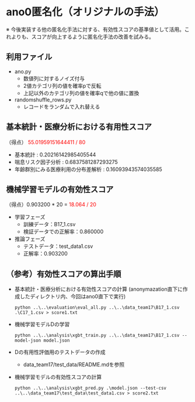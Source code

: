 <!--ディレクトリ名or匿名化手法の名前-->
# ano0匿名化（オリジナルの手法）
<!--採用した匿名化手法の説明-->
※ 今後実装する他の匿名化手法に対する、有効性スコアの基準値として活用。これよりも、スコアが向上するように匿名化手法の改善を試みる。
## 利用ファイル
- ano.py
    - 数値列に対するノイズ付与
    - 2値カテゴリ列の値を確率pで反転
    - 上記以外のカテゴリ列の値を確率qで他の値に置換
- randomshuffle_rows.py
    - レコードをランダムで入れ替える

## 基本統計・医療分析における有用性スコア
（得点）
<font color="red"> 55.01959151644411 / 80</font>
- 基本統計 : 0.20216142985405544
- 喘息リスク因子分析 : 0.6837581287293275
- 年齢群別にみる医療利用の分布差解析 : 0.16093943574035585

## 機械学習モデルの有効性スコア
（得点）0.903200 * 20 = 
<font color="red"> 18.064 / 20</font>
- 学習フェーズ
    - 訓練データ：B17_1.csv
    - 検証データでの正解率：0.860000
- 推論フェーズ
    - テストデータ：test_data1.csv
    - 正解率：0.903200



## （参考）有効性スコアの算出手順
- 基本統計・医療分析における有効性スコアの計算
    (anonymazation直下に作成したディレクトリ内、今回はano0直下で実行)
    ```
    python ..\..\evaluation\eval_all.py ..\..\data_team17\B17_1.csv .\C17_1.csv > score1.txt
    ```
- 機械学習モデルDの学習
    ```
    python ..\..\analysis\xgbt_train.py ..\..\data_team17\B17_1.csv --model-json model.json
    ```
- Dの有用性評価用のテストデータの作成
    - data_team17/test_data/README.mdを参照

- 機械学習モデルの有効性スコアの計算
    ```
    python ..\..\analysis\xgbt_pred.py .\model.json --test-csv ..\..\data_team17\test_data\test_data1.csv > score2.txt
    ```
